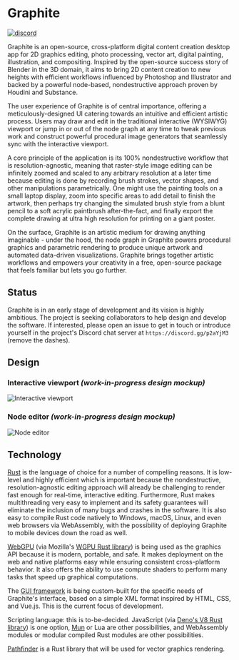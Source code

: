 # Graphite

[![discord](https://img.shields.io/discord/731730685944922173)](https://discord.gg/p2aYjM3)

Graphite is an open-source, cross-platform digital content creation desktop app
for 2D graphics editing, photo processing, vector art, digital painting,
illustration, and compositing. Inspired by the open-source success story of
Blender in the 3D domain, it aims to bring 2D content creation to new heights
with efficient workflows influenced by Photoshop and Illustrator and backed by a
powerful node-based, nondestructive approach proven by Houdini and Substance.

The user experience of Graphite is of central importance, offering a
meticulously-designed UI catering towards an intuitive and efficient artistic
process. Users may draw and edit in the traditional interactive (WYSIWYG)
viewport or jump in or out of the node graph at any time to tweak previous work
and construct powerful procedural image generators that seamlessly sync with the
interactive viewport.

A core principle of the application is its 100%
nondestructive workflow that is resolution-agnostic, meaning that raster-style
image editing can be infinitely zoomed and scaled to any arbitrary resolution at
a later time because editing is done by recording brush strokes, vector shapes,
and other manipulations parametrically. One might use the painting tools on a
small laptop display, zoom into specific areas to add detail to finish the
artwork, then perhaps try changing the simulated brush style from a blunt pencil
to a soft acrylic paintbrush after-the-fact, and finally export the complete
drawing at ultra high resolution for printing on a giant poster.

On the surface,
Graphite is an artistic medium for drawing anything imaginable - under the hood,
the node graph in Graphite powers procedural graphics and parametric rendering
to produce unique artwork and automated data-driven visualizations. Graphite
brings together artistic workflows and empowers your creativity in a free,
open-source package that feels familiar but lets you go further.

## Status

Graphite is in an early stage of development and its vision is highly ambitious.
The project is seeking collaborators to help design and develop the software. If
interested, please open an issue to get in touch or introduce yourself in the
project's Discord chat server at `https://discord.gg/p2aYjM3` (remove the
dashes).

## Design

### Interactive viewport *(work-in-progress design mockup)*

![Interactive viewport](https://files.keavon.com/-/EmotionalShoddyTurnstone/capture.png)

### Node editor *(work-in-progress design mockup)*

![Node editor](https://files.keavon.com/-/PartialTalkativePooch/capture.png)

## Technology

[Rust](https://www.rust-lang.org/) is the language of choice for a number of
compelling reasons. It is low-level and highly efficient which is important
because the nondestructive, resolution-agnostic editing approach will already be
challenging to render fast enough for real-time, interactive editing.
Furthermore, Rust makes multithreading very easy to implement and its safety
guarantees will eliminate the inclusion of many bugs and crashes in the
software. It is also easy to compile Rust code natively to Windows, macOS,
Linux, and even web browsers via WebAssembly, with the possibility of deploying
Graphite to mobile devices down the road as well.

[WebGPU](https://gpuweb.github.io/gpuweb) (via Mozilla's [WGPU Rust
library](https://wgpu.rs)) is being used as the graphics API because it is
modern, portable, and safe. It makes deployment on the web and native platforms
easy while ensuring consistent cross-platform behavior. It also offers the
ability to use compute shaders to perform many tasks that speed up graphical
computations.

The [GUI framework](gui) is being custom-built for the specific needs of
Graphite's interface, based on a simple XML format inspired by HTML, CSS, and
Vue.js. This is the current focus of development.

Scripting language: this is to-be-decided. JavaScript (via [Deno's V8 Rust
library](https://github.com/denoland/rusty_v8)) is one option,
[Mun](https://mun-lang.org/) or Lua are other possibilities, and WebAssembly
modules or modular compiled Rust modules are other possibilities.

[Pathfinder](https://github.com/servo/pathfinder) is a Rust library that will be
used for vector graphics rendering.
